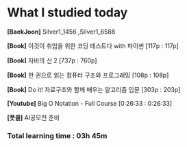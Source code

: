 <h1>What I studied today</h1>

<strong>[BaekJoon]</strong> Silver1_1456 ,Silver1_6588

<strong>[Book]</strong> 이것이 취업을 위한 코딩 테스트다 with 파이썬 [117p : 117p]

<strong>[Book]</strong> 자바의 신 2 [737p : 760p]

<strong>[Book]</strong> 한 권으로 읽는 컴퓨터 구조와 프로그래밍 [108p : 108p]

<strong>[Book]</strong> Do it! 자료구조와 함께 배우는 알고리즘 입문 [303p : 203p]

<strong>[Youtube]</strong> Big O Notation - Full Course [0:26:33 : 0:26:33]

<strong>[풋클]</strong> AI공모전 준비

<h3>Total learning time : 03h 45m</h3>

